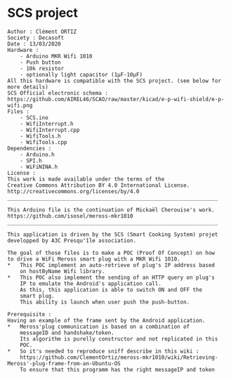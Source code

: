 # SCS project
    Author : Clément ORTIZ
	Society : Decasoft
	Date : 13/03/2020
	Hardware : 
		- Arduino MKR Wifi 1010
		- Push button
		- 10k resistor
		- optionally light capacitor (1µF-10µF)
	All this hardware is compatible with the SCS project. (see below for more details)
	SCS Official electronic schema : https://github.com/AIREL46/SCAO/raw/master/kicad/e-p-wifi-shield/e-p-wifi.png 
	Files : 
		- SCS.ino
		- WifiInterrupt.h
		- WifiInterrupt.cpp
		- WifiTools.h
		- WifiTools.cpp
	Dependencies :
		- Arduino.h
		- SPI.h
		- WiFiNINA.h
	License :
    This work is made available under the terms of the
    Creative Commons Attribution BY 4.0 International License.
    http://creativecommons.org/licenses/by/4.0
	___________________________________________________________________
	
	This Arduino file is the continuation of Mickaël Cherouise's work.
	https://github.com/isosel/meross-mkr1010
	___________________________________________________________________
	
	This application is driven by the SCS (Smart Cooking System) projet
	developped by A3C Presqu'île association.
	
	The goal of those files is to make a POC (Proof Of Concept) on how 
	to drive a WiFi Meross smart plug with a MKR Wifi 1010.
	* 	This POC implement an auto-retrieve of plug's IP address based 
		on hostByName Wifi library.
	*	This POC also implement the sending of an HTTP query on plug's
		IP to emulate the Android's application call.
		As this, this application is able to switch ON and OFF the 
		smart plug.
		This ability is launch when user push the push-button.
		
	Prerequisite :
	Having an example of the frame sent by the Android application.
	*	Meross'plug communication is based on a combination of 
		messageID and handshake/token.
		Its algorithm is purelly constructor and not replicated in this 
		POC.
	* 	So it's needed to reproduce sniff describe in this wiki :
		https://github.com/ClementOrtiz/meross-mkr1010/wiki/Retrieving-Meross'-plug-frame-from-an-Ubuntu-OS
		To ensure that this programm has the right messageIP and token